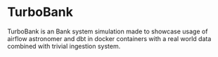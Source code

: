 # TurboBank

TurboBank is an Bank system simulation made to showcase usage of airflow astronomer and dbt in docker containers with a real world data combined with trivial ingestion system.